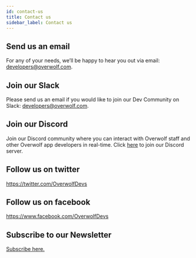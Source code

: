 ```yaml
---
id: contact-us
title: Contact us
sidebar_label: Contact us
---
```


## Send us an email

For any of your needs, we’ll be happy to hear you out via email: [developers@overwolf.com](mailto:developers@overwolf.com).

## Join our Slack
Please send us an email if you would like to join our Dev Community on Slack: [developers@overwolf.com](mailto:developers@overwolf.com).

## Join our Discord
Join our Discord community where you can interact with Overwolf staff and other Overwolf app developers in real-time.
Click [here](https://discord.gg/cjjrZDp) to join our Discord server.

## Follow us on twitter
https://twitter.com/OverwolfDevs

## Follow us on facebook
https://www.facebook.com/OverwolfDevs

## Subscribe to our Newsletter
[Subscribe here.](https://overwolf.us15.list-manage.com/subscribe/post?u=5542885c5f38ae9a4108ab154&id=0d0c0f9d6b)
